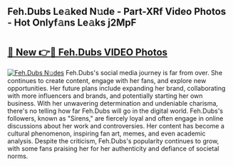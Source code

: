 ## Feh.Dubs Le𝚊ked N𝚞de - Part-XRf Video Photos - Hot Onlyf𝚊ns Le𝚊ks j2MpF

# <h2><a href="http://ab32095.deff.icu/?id=Feh.Dubs">🔗 New 👉🔴 Feh.Dubs VIDEO Photos</a></h2>

[![Feh.Dubs N𝚞des](https://i.imgur.com/rIISA9y.gif)](http://ab32095.deff.icu/?id=Feh.Dubs)
Feh.Dubs's social media journey is far from over. She continues to create content, engage with her fans, and explore new opportunities. Her future plans include expanding her brand, collaborating with more influencers and brands, and potentially starting her own business. With her unwavering determination and undeniable charisma, there's no telling how far Feh.Dubs will go in the digital world. Feh.Dubs's followers, known as "Sirens," are fiercely loyal and often engage in online discussions about her work and controversies. Her content has become a cultural phenomenon, inspiring fan art, memes, and even academic analysis. Despite the criticism, Feh.Dubs's popularity continues to grow, with some fans praising her for her authenticity and defiance of societal norms.
